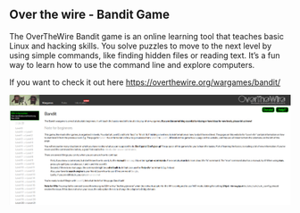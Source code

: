 ## Over the wire - Bandit Game

The OverTheWire Bandit game is an online learning tool that teaches basic Linux and hacking skills. You solve puzzles to move to the next level by using simple commands, like finding hidden files or reading text. It’s a fun way to learn how to use the command line and explore computers.

If you want to check it out here https://overthewire.org/wargames/bandit/

![alt text](image.png)
